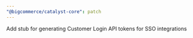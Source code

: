 ```yaml
---
"@bigcommerce/catalyst-core": patch
---
```


Add stub for generating Customer Login API tokens for SSO integrations
